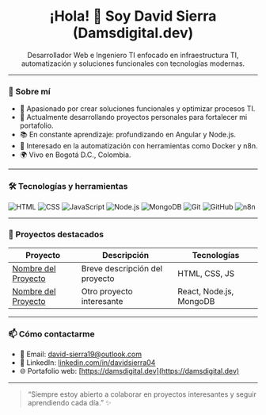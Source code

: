 <h1 align="center">¡Hola! 👋 Soy David Sierra (Damsdigital.dev) </h1>

<p align="center">
  Desarrollador Web e Ingeniero TI enfocado en infraestructura TI, automatización y soluciones funcionales con tecnologías modernas.
</p>

---

### 🚀 Sobre mí

- 🤖 Apasionado por crear soluciones funcionales y optimizar procesos TI.
- 🎯 Actualmente desarrollando proyectos personales para fortalecer mi portafolio.
- 📚 En constante aprendizaje: profundizando en Angular y Node.js.
- 🐳 Interesado en la automatización con herramientas como Docker y n8n.
- 🌍 Vivo en Bogotá D.C., Colombia.

---

### 🛠️ Tecnologías y herramientas

![HTML](https://img.shields.io/badge/-HTML5-E34F26?style=flat&logo=html5&logoColor=white)
![CSS](https://img.shields.io/badge/-CSS3-1572B6?style=flat&logo=css3)
![JavaScript](https://img.shields.io/badge/-JavaScript-F7DF1E?style=flat&logo=javascript&logoColor=black)
![Node.js](https://img.shields.io/badge/-Node.js-339933?style=flat&logo=node.js&logoColor=white)
![MongoDB](https://img.shields.io/badge/-MongoDB-47A248?style=flat&logo=mongodb&logoColor=white)
![Git](https://img.shields.io/badge/-Git-F05032?style=flat&logo=git&logoColor=white)
![GitHub](https://img.shields.io/badge/-GitHub-181717?style=flat&logo=github)
![n8n](https://img.shields.io/badge/-n8n-0C4E6E?style=flat&logo=n8n)


---

### 🧪 Proyectos destacados

| Proyecto | Descripción | Tecnologías |
|----------|-------------|-------------|
| [Nombre del Proyecto](URL) | Breve descripción del proyecto | HTML, CSS, JS |
| [Nombre del Proyecto](URL) | Otro proyecto interesante | React, Node.js, MongoDB |

---

### 📫 Cómo contactarme

- 📧 Email: [david-sierra19@outlook.com](mailto:david-sierra19@outlook.com)
- 💼 LinkedIn: [linkedin.com/in/davidsierra04](https://www.linkedin.com/in/davidsierra04)
- 🌐 Portafolio web: [https://damsdigital.dev](https://damsdigital.dev)

---

> “Siempre estoy abierto a colaborar en proyectos interesantes y seguir aprendiendo cada día.” ✨

